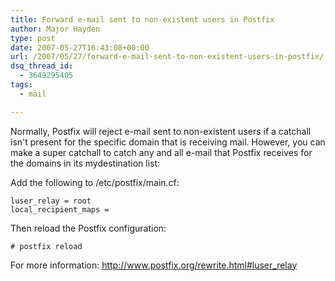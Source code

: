 ```yaml
---
title: Forward e-mail sent to non-existent users in Postfix
author: Major Hayden
type: post
date: 2007-05-27T16:43:08+00:00
url: /2007/05/27/forward-e-mail-sent-to-non-existent-users-in-postfix/
dsq_thread_id:
  - 3649295405
tags:
  - mail

---
```

Normally, Postfix will reject e-mail sent to non-existent users if a catchall isn't present for the specific domain that is receiving mail. However, you can make a super catchall to catch any and all e-mail that Postfix receives for the domains in its mydestination list:

Add the following to /etc/postfix/main.cf:

```
luser_relay = root
local_recipient_maps =
```

Then reload the Postfix configuration:

```
# postfix reload
```

For more information: http://www.postfix.org/rewrite.html#luser_relay
